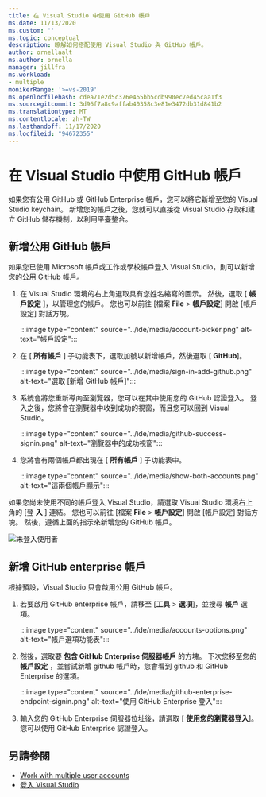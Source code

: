 ```yaml
---
title: 在 Visual Studio 中使用 GitHub 帳戶
ms.date: 11/13/2020
ms.custom: ''
ms.topic: conceptual
description: 瞭解如何搭配使用 Visual Studio 與 GitHub 帳戶。
author: ornellaalt
ms.author: ornella
manager: jillfra
ms.workload:
- multiple
monikerRange: '>=vs-2019'
ms.openlocfilehash: cdea71e2d5c376e465bb5cdb990ec7ed45caa1f3
ms.sourcegitcommit: 3d96f7a8c9affab40358c3e81e3472db31d841b2
ms.translationtype: MT
ms.contentlocale: zh-TW
ms.lasthandoff: 11/17/2020
ms.locfileid: "94672355"
---
```

# <a name="work-with-github-accounts-in-visual-studio"></a>在 Visual Studio 中使用 GitHub 帳戶

如果您有公用 GitHub 或 GitHub Enterprise 帳戶，您可以將它新增至您的 Visual Studio keychain。 新增您的帳戶之後，您就可以直接從 Visual Studio 存取和建立 GitHub 儲存機制，以利用平臺整合。  

## <a name="adding-public-github-accounts"></a>新增公用 GitHub 帳戶

如果您已使用 Microsoft 帳戶或工作或學校帳戶登入 Visual Studio，則可以新增您的公用 GitHub 帳戶。

1. 在 Visual Studio 環境的右上角選取具有您姓名縮寫的圖示。 然後，選取 [ **帳戶設定** ]，以管理您的帳戶。 您也可以前往 [檔案 **File**  >  **帳戶設定**] 開啟 [帳戶設定] 對話方塊。

    :::image type="content" source="../ide/media/account-picker.png" alt-text="帳戶設定":::

2. 在 [ **所有帳戶** ] 子功能表下，選取加號以新增帳戶，然後選取 [ **GitHub**]。

    :::image type="content" source="../ide/media/sign-in-add-github.png" alt-text="選取 [新增 GitHub 帳戶]":::

3. 系統會將您重新導向至瀏覽器，您可以在其中使用您的 GitHub 認證登入。 登入之後，您將會在瀏覽器中收到成功的視窗，而且您可以回到 Visual Studio。

    :::image type="content" source="../ide/media/github-success-signin.png" alt-text="瀏覽器中的成功視窗":::

4. 您將會有兩個帳戶都出現在 [ **所有帳戶** ] 子功能表中。

    :::image type="content" source="../ide/media/show-both-accounts.png" alt-text="這兩個帳戶顯示":::

如果您尚未使用不同的帳戶登入 Visual Studio，請選取 Visual Studio 環境右上角的 [登 **入** ] 連結。 您也可以前往 [檔案 **File**  >  **帳戶設定**] 開啟 [帳戶設定] 對話方塊。 然後，遵循上面的指示來新增您的 GitHub 帳戶。

![未登入使用者](../ide/media/vs2019_usernotsignedin.png)

## <a name="adding-github-enterprise-accounts"></a>新增 GitHub enterprise 帳戶

根據預設，Visual Studio 只會啟用公用 GitHub 帳戶。

1. 若要啟用 GitHub enterprise 帳戶，請移至 [**工具**  >  **選項**]，並搜尋 **帳戶** 選項。

    :::image type="content" source="../ide/media/accounts-options.png" alt-text="帳戶選項功能表":::

2. 然後，選取要 **包含 GitHub Enterprise 伺服器帳戶** 的方塊。 下次您移至您的 **帳戶設定** ，並嘗試新增 github 帳戶時，您會看到 github 和 GitHub Enterprise 的選項。

    :::image type="content" source="../ide/media/github-enterprise-endpoint-signin.png" alt-text="使用 GitHub Enterprise 登入":::

3. 輸入您的 GitHub Enterprise 伺服器位址後，請選取 [ **使用您的瀏覽器登入**]。 您可以使用 GitHub Enterprise 認證登入。

## <a name="see-also"></a>另請參閱

- [Work with multiple user accounts](work-with-multiple-user-accounts.md)
- [登入 Visual Studio](signing-in-to-visual-studio.md)
